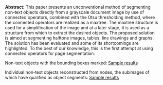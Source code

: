 **Abstract:**
This paper presents an unconventional method of segmenting non-text objects directly
from a grayscale document image by use of connected operators, combined with the
Otsu thresholding method, where the connected operators are realized as a 
maxtree. The maxtree structure is used for a simplification of the image 
and at a later stage, it is used as a structure from which to extract the 
desired objects. The proposed solution is aimed at segmenting halftone images, 
tables, line drawings and graphs. The solution has been 
evaluated and some of its shortcomings are highlighted. To the best of our 
knowledge, this is the first attempt at using connected operators for page 
segmentation.

Non-text objects with the bounding boxes marked: [Sample results](https://www.dropbox.com/sh/99v74c9ug9luqv8/AADPczwl_nMa_HqPH3mxDn5Ja?dl=0)

Individual non-text objects reconstructed from nodes, the subimages of which have qualified as object segments: [Sample results](https://www.dropbox.com/sh/hdff4konibxyp5u/AADR6IxgvyFKz-uE1QcaN0ZGa?dl=0)
